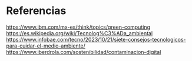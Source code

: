 # Referencias

https://www.ibm.com/mx-es/think/topics/green-computing  
https://es.wikipedia.org/wiki/Tecnolog%C3%ADa_ambiental  
https://www.infobae.com/tecno/2023/10/21/siete-consejos-tecnologicos-para-cuidar-el-medio-ambiente/  
https://www.iberdrola.com/sostenibilidad/contaminacion-digital  
